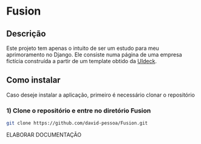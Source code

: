 # Fusion

## Descrição
Este projeto tem apenas o intuito de ser um estudo para meu aprimoramento no Django. Ele consiste numa página de uma empresa fictícia construída a partir de um template obtido da <a href="https://uideck.com/">UIdeck</a>.

## Como instalar
Caso deseje instalar a aplicação, primeiro é necessário clonar o repositório

### 1) Clone o repositório e entre no diretório Fusion
```sh
git clone https://github.com/david-pessoa/Fusion.git
```


ELABORAR DOCUMENTAÇÃO